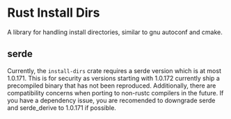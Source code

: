 # Rust Install Dirs

A library for handling install directories, similar to gnu autoconf and cmake. 

## serde

Currently, the `install-dirs` crate requires a serde version which is at most 1.0.171. This is for security as versions starting with 1.0.172 currently ship a precompiled binary that has not been reproduced. Additionally, there are compatibility concerns when porting to non-rustc compilers in the future. If you have a dependency issue, you are recomended to downgrade serde and serde_derive to 1.0.171 if possible.